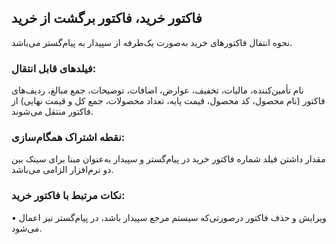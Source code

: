 ## فاکتور خرید، فاکتور برگشت از خرید

نحوه انتقال فاکتورهای خرید به‌صورت یک‌طرفه از سپیدار به پیام‌گستر می‌باشد.

### فیلدهای قابل انتقال: 

نام تأمین‌کننده، مالیات، تخفیف، عوارض، اضافات، توضیحات، جمع مبالغ، ردیف‌های فاکتور (نام محصول، کد محصول، قیمت پایه، تعداد محصولات، جمع کل و قیمت نهایی) از فاکتور منتقل می‌شوند.

### نقطه اشتراک همگام‌سازی:

مقدار داشتن فیلد شماره فاکتور خرید در پیام‌گستر و سپیدار به‌عنوان مبنا برای سینک بین دو نرم‌افزار الزامی می‌باشد.

### نکات مرتبط با فاکتور خرید:

•    ویرایش و حذف فاکتور درصورتی‌که سیستم مرجع سپیدار باشد، در پیام‌گستر نیز اعمال می‌شود.
